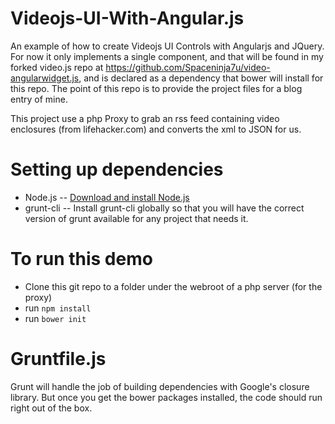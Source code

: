 # Videojs-UI-With-Angular.js
An example of how to create Videojs UI Controls with Angularjs and JQuery. For now it only implements a single component, and that will be found in my forked video.js repo at https://github.com/Spaceninja7u/video-angularwidget.js, and is declared as a dependency that bower will install for this repo. The point of this repo is to provide the project files for a blog entry of mine.

This project use a php Proxy to grab an rss feed containing video enclosures (from lifehacker.com) and converts the xml to JSON for us.

# Setting up dependencies
- Node.js -- [Download and install Node.js](http://nodejs.org/download/)
- grunt-cli -- Install grunt-cli globally so that you will have the correct version of grunt available for any project that needs it.

# To run this demo
- Clone this git repo to a folder under the webroot of a php server (for the proxy)
- run `npm install` 
- run `bower init`

# Gruntfile.js
Grunt will handle the job of building dependencies with Google's closure library. But once you get the bower packages installed, the code should run right out of the box.
